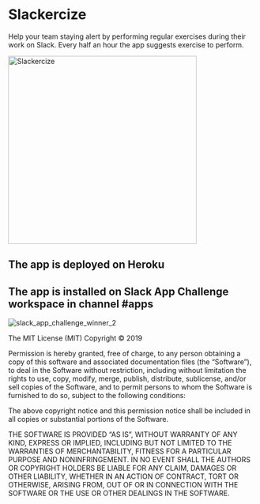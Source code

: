 # Slackercize

Help your team staying alert by performing regular exercises during their work on Slack. 
Every half an hour the app suggests exercise to perform.

<img width="381" alt="Slackercize" src="https://user-images.githubusercontent.com/29640816/62828799-c460f100-bbab-11e9-83e1-5bcde88cefe5.png">

##  The app is deployed on Heroku
##  The app is installed on Slack App Challenge workspace in channel #apps

![slack_app_challenge_winner_2](https://user-images.githubusercontent.com/29640816/64070775-e12a9a80-cc26-11e9-9c4a-5138ac3ae4f1.png)

The MIT License (MIT)
Copyright © 2019 <copyright holders>

Permission is hereby granted, free of charge, to any person obtaining a copy of this software and associated documentation files (the “Software”), to deal in the Software without restriction, including without limitation the rights to use, copy, modify, merge, publish, distribute, sublicense, and/or sell copies of the Software, and to permit persons to whom the Software is furnished to do so, subject to the following conditions:

The above copyright notice and this permission notice shall be included in all copies or substantial portions of the Software.

THE SOFTWARE IS PROVIDED “AS IS”, WITHOUT WARRANTY OF ANY KIND, EXPRESS OR IMPLIED, INCLUDING BUT NOT LIMITED TO THE WARRANTIES OF MERCHANTABILITY, FITNESS FOR A PARTICULAR PURPOSE AND NONINFRINGEMENT. IN NO EVENT SHALL THE AUTHORS OR COPYRIGHT HOLDERS BE LIABLE FOR ANY CLAIM, DAMAGES OR OTHER LIABILITY, WHETHER IN AN ACTION OF CONTRACT, TORT OR OTHERWISE, ARISING FROM, OUT OF OR IN CONNECTION WITH THE SOFTWARE OR THE USE OR OTHER DEALINGS IN THE SOFTWARE.
